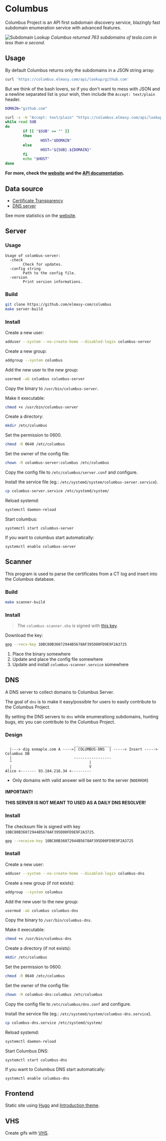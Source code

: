 # Columbus

Columbus Project is an API first subdomain discovery service, blazingly fast subdomain enumeration service with advanced features. 

![Subdomain Lookup](https://columbus.elmasy.com/count_teslacom.gif)
*Columbus returned 763 subdomains of tesla.com in less than a second.*

## Usage

By default Columbus returns only the subdomains in a JSON string array:
```bash
curl 'https://columbus.elmasy.com/api/lookup/github.com'
```

But we think of the bash lovers, so if you don't want to mess with JSON and a newline separated list is your wish, then include the `Accept: text/plain` header.
```bash
DOMAIN="github.com"

curl -s -H "Accept: text/plain" "https://columbus.elmasy.com/api/lookup/$DOMAIN" | \
while read SUB
do
        if [[ "$SUB" == "" ]]
        then
                HOST="$DOMAIN"
        else
                HOST="${SUB}.${DOMAIN}"
        fi
        echo "$HOST"
done
```

**For more, check the [website](https://columbus.elmasy.com/) and the [API documentation](https://columbus.elmasy.com/swagger/).**

## Data source

- [Certificate Transparency](https://certificate.transparency.dev/)
- [DNS server](#dns)

See more statistics on the [website](https://columbus.elmasy.com/stat).

## Server

### Usage

```
Usage of columbus-server:
  -check
    	Check for updates.
  -config string
    	Path to the config file.
  -version
    	Print version informations.
```

### Build

```bash
git clone https://github.com/elmasy-com/columbus
make server-build
```

### Install

Create a new user:

```bash
adduser --system --no-create-home --disabled-login columbus-server
```

Create a new group:

```bash
addgroup --system columbus
```

Add the new user to the new group:

```bash
usermod -aG columbus columbus-server
```

Copy the binary to `/usr/bin/columbus-server`.

Make it executable:
```bash
chmod +x /usr/bin/columbus-server
```

Create a directory:
```bash
mkdir /etc/columbus
```

Set the permission to 0600.
```bash
chmod -R 0640 /etc/columbus
```

Set the owner of the config file:
```bash
chown -R columbus-server:columbus /etc/columbus
```

Copy the config file to `/etc/columbus/server.conf` and configure.


Install the service file (eg.: `/etc/systemd/system/columbus-server.service`).
```bash
cp columbus-server.service /etc/systemd/system/
```

Reload systemd:
```bash
systemctl daemon-reload
```

Start columbus:
```
systemctl start columbus-server
```

If you want to columbus start automatically:
```
systemctl enable columbus-server
```
 
## Scanner

This program is used to parse the certificates from a CT log and insert into the Columbus database. 

### Build

```bash
make scanner-build
```

### Install

> The `columbus-scanner.sha` is signed with [this key](https://keys.openpgp.org/vks/v1/by-fingerprint/10BC80B36072944B5678AF395D00FD9E9F2A3725).

Download the key:
```bash
gpg --recv-key 10BC80B36072944B5678AF395D00FD9E9F2A3725
```

1. Place the binary somewhere
2. Update and place the config file somewhere
3. Update and install `columbus-scanner.service` somewhere


## DNS

A DNS server to collect domains to Columbus Server.

The goal of `dns` is to make it easy/possible for users to easily contribute to the Columbus Project.

By setting the DNS servers to `dns` while enumerationg subdomains, hunting bugs, etc you can contribute to the Columbus Project.

### Design

```
                               _________________
  |---> dig exmaple.com A ---->| COLUMBUS-DNS  | -----> Insert -----> Columbus DB
  |                            -----------------
  ^                                   |
  |                                   V
Alice <------- 93.184.216.34 <---------

```

- Only domains with valid answer will be sent to the server (`NOERROR`)

#### IMPORTANT!

**THIS SERVER IS NOT MEANT TO USED AS A DAILY DNS RESOLVER!** 

### Install

The checksum file is signed with key `10BC80B36072944B5678AF395D00FD9E9F2A3725`.

```bash
gpg --receive-key 10BC80B36072944B5678AF395D00FD9E9F2A3725
```

### Install

Create a new user:

```bash
adduser --system --no-create-home --disabled-login columbus-dns
```

Create a new group (if not exists):

```bash
addgroup --system columbus
```

Add the new user to the new group:

```bash
usermod -aG columbus columbus-dns
```

Copy the binary to `/usr/bin/columbus-dns`.

Make it executable:
```bash
chmod +x /usr/bin/columbus-dns
```

Create a directory (if not exists):
```bash
mkdir /etc/columbus
```

Set the permission to 0600.
```bash
chmod -R 0640 /etc/columbus
```

Set the owner of the config file:
```bash
chown -R columbus-dns:columbus /etc/columbus
```

Copy the config file to `/etc/columbus/dns.conf` and configure.


Install the service file (eg.: `/etc/systemd/system/columbus-dns.service`).
```bash
cp columbus-dns.service /etc/systemd/system/
```

Reload systemd:
```bash
systemctl daemon-reload
```

Start Columbus DNS:
```
systemctl start columbus-dns
```

If you want to Columbus DNS start automatically:
```
systemctl enable columbus-dns
```

## Frontend

Static site using [Hugo](https://gohugo.io/) and [Introduction theme](https://github.com/victoriadrake/hugo-theme-introduction).

## VHS

Create gifs with [VHS](https://github.com/charmbracelet/vhs).